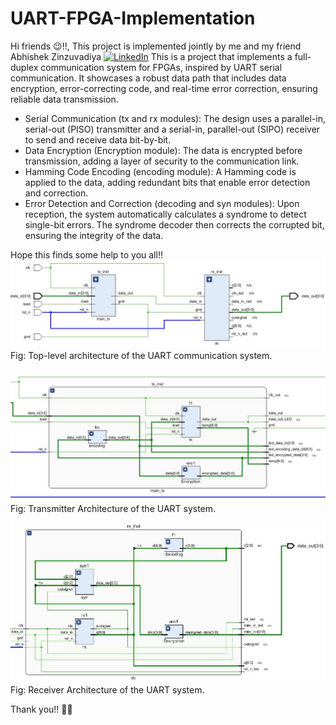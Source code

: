 # UART-FPGA-Implementation

Hi friends 😉!!,
This project is implemented jointly by me and my friend Abhishek Zinzuvadiya [![LinkedIn](https://img.shields.io/badge/LinkedIn-0077B5?style=for-the-badge&logo=linkedin&logoColor=white)](https://www.linkedin.com/in/abhishek-zinzuvadiya/)
This is a project that implements a full-duplex communication system for FPGAs, inspired by UART serial communication. It showcases a robust data path that includes data encryption, error-correcting code, and real-time error correction, ensuring reliable data transmission.
- Serial Communication (tx and rx modules): The design uses a parallel-in, serial-out (PISO) transmitter and a serial-in, parallel-out (SIPO) receiver to send and receive data bit-by-bit.
- Data Encryption (Encryption module): The data is encrypted before transmission, adding a layer of security to the communication link.
- Hamming Code Encoding (encoding module): A Hamming code is applied to the data, adding redundant bits that enable error detection and correction.
- Error Detection and Correction (decoding and syn modules): Upon reception, the system automatically calculates a syndrome to detect single-bit errors. The syndrome decoder then corrects the corrupted bit, ensuring the integrity of the data.

Hope this finds some help to you all!!
![Top level Schematic](/Implementation_images/top.JPG)
Fig: Top-level architecture of the UART communication system.

![Transmitter Schematic](/Implementation_images/tx_module.JPG)
Fig: Transmitter Architecture of the UART system.

![Receiver Schematic](/Implementation_images/rx_module.JPG)
Fig: Receiver Architecture of the UART system.

Thank you!! 🤜🤛